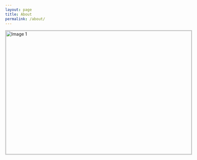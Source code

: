 ```yaml
---
layout: page
title: About
permalink: /about/
---
```

<style>
    /* Scoped styles for the image slider */
    .my-slider-container {
        position: relative;
        width: 600px;
        height: 400px;
        overflow: hidden;
        border: 2px solid #ccc;
        margin: 0 auto; /* Center align the slider */
    }
    .my-slider-container .my-slide {
        position: absolute;
        width: 100%;
        height: 100%;
        object-fit: cover;
        transition: opacity 1s ease-in-out;
    }
    .my-slider-container .hidden {
        opacity: 0;
    }
</style>

<div class="my-slider-container">
    <img src="https://via.placeholder.com/600x400?text=Image+1" class="my-slide" alt="Image 1">
    <img src="https://via.placeholder.com/600x400?text=Image+2" class="my-slide hidden" alt="Image 2">
    <img src="https://via.placeholder.com/600x400?text=Image+3" class="my-slide hidden" alt="Image 3">
    <img src="https://via.placeholder.com/600x400?text=Image+4" class="my-slide hidden" alt="Image 4">
</div>

<script>
    const slides = document.querySelectorAll('.my-slider-container .my-slide');
    let currentSlide = 0;

    function showNextSlide() {
        slides[currentSlide].classList.add('hidden');
        currentSlide = (currentSlide + 1) % slides.length;
        slides[currentSlide].classList.remove('hidden');
    }

    setInterval(showNextSlide, 3000); // Change image every 3 seconds
</script>
